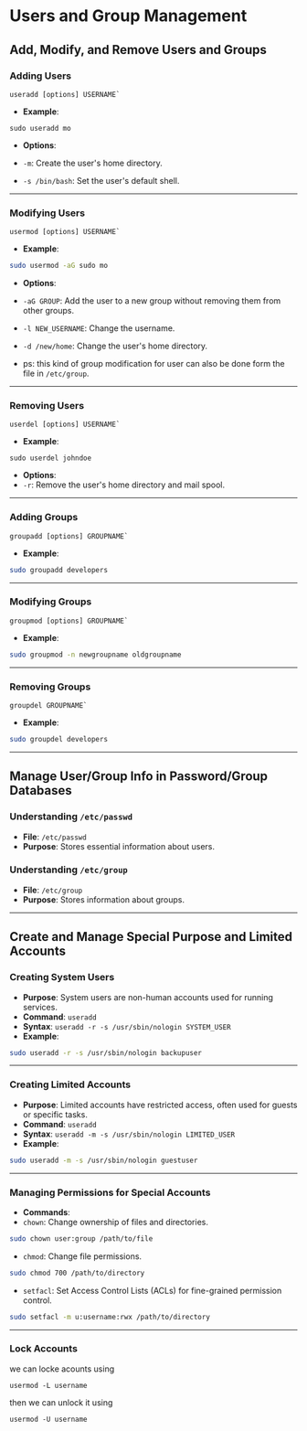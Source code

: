 # Users and Group Management

## Add, Modify, and Remove Users and Groups

### Adding Users

``` 
useradd [options] USERNAME`
```

- **Example**:
```
sudo useradd mo
```
- **Options**:

- `-m`: Create the user's home directory.
- `-s /bin/bash`: Set the user's default shell.


---

### Modifying Users

```
usermod [options] USERNAME`
```

- **Example**:
```bash
sudo usermod -aG sudo mo
```

- **Options**:
- `-aG GROUP`: Add the user to a new group without removing them from other groups.
- `-l NEW_USERNAME`: Change the username.
- `-d /new/home`: Change the user's home directory.

- ps: this kind of group modification for user can also be done form the file in `/etc/group`. 
---


### Removing Users

```
userdel [options] USERNAME`
```

- **Example**:
```
sudo userdel johndoe
```

- **Options**:
- `-r`: Remove the user's home directory and mail spool.

---

### Adding Groups

```
groupadd [options] GROUPNAME`
```

- **Example**:
```bash
sudo groupadd developers
```
---

### Modifying Groups

```
groupmod [options] GROUPNAME`
```

- **Example**:
```bash
sudo groupmod -n newgroupname oldgroupname
```

---


### Removing Groups

```
groupdel GROUPNAME`
```
- **Example**:
```bash
sudo groupdel developers
```


---



## Manage User/Group Info in Password/Group Databases

### Understanding `/etc/passwd`

- **File**: `/etc/passwd`
- **Purpose**: Stores essential information about users.

### Understanding `/etc/group`

- **File**: `/etc/group`
- **Purpose**: Stores information about groups.


---


## Create and Manage Special Purpose and Limited Accounts

### Creating System Users

- **Purpose**: System users are non-human accounts used for running services.
- **Command**: `useradd`
- **Syntax**: `useradd -r -s /usr/sbin/nologin SYSTEM_USER`
- **Example**:

```bash
sudo useradd -r -s /usr/sbin/nologin backupuser
```

---

### Creating Limited Accounts

- **Purpose**: Limited accounts have restricted access, often used for guests or specific tasks.
- **Command**: `useradd`
- **Syntax**: `useradd -m -s /usr/sbin/nologin LIMITED_USER`
- **Example**:

```bash
sudo useradd -m -s /usr/sbin/nologin guestuser
```



---



### Managing Permissions for Special Accounts

- **Commands**:
- `chown`: Change ownership of files and directories.
```bash
sudo chown user:group /path/to/file
```
- `chmod`: Change file permissions.
```bash
sudo chmod 700 /path/to/directory
```
- `setfacl`: Set Access Control Lists (ACLs) for fine-grained permission control.
```bash
sudo setfacl -m u:username:rwx /path/to/directory
```

---

### Lock Accounts

we can locke acounts using

```
usermod -L username
```

then we can unlock it using 


```
usermod -U username
```



